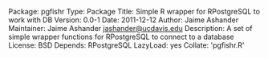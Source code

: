 Package: pgfishr
Type: Package
Title: Simple R wrapper for RPostgreSQL to work with DB
Version: 0.0-1
Date: 2011-12-12
Author: Jaime Ashander
Maintainer: Jaime Ashander <jashander@ucdavis.edu>
Description: A set of simple wrapper functions for RPostgreSQL to connect to a database
License: BSD
Depends:
    RPostgreSQL
LazyLoad: yes
Collate:
    'pgfishr.R'
